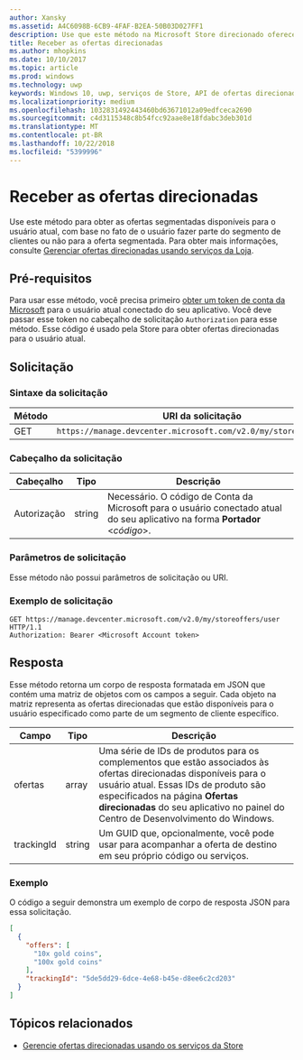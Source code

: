 ```yaml
---
author: Xansky
ms.assetid: A4C6098B-6CB9-4FAF-B2EA-50B03D027FF1
description: Use que este método na Microsoft Store direcionado oferece uma API para obter as ofertas de destino que estão disponíveis para o usuário atual no contexto do aplicativo atual.
title: Receber as ofertas direcionadas
ms.author: mhopkins
ms.date: 10/10/2017
ms.topic: article
ms.prod: windows
ms.technology: uwp
keywords: Windows 10, uwp, serviços de Store, API de ofertas direcionadas para a Microsoft Store, obter ofertas direcionadas
ms.localizationpriority: medium
ms.openlocfilehash: 1032831492443460bd63671012a09edfceca2690
ms.sourcegitcommit: c4d3115348c8b54fcc92aae8e18fdabc3deb301d
ms.translationtype: MT
ms.contentlocale: pt-BR
ms.lasthandoff: 10/22/2018
ms.locfileid: "5399996"
---
```

# <a name="get-targeted-offers"></a>Receber as ofertas direcionadas

Use este método para obter as ofertas segmentadas disponíveis para o usuário atual, com base no fato de o usuário fazer parte do segmento de clientes ou não para a oferta segmentada. Para obter mais informações, consulte [Gerenciar ofertas direcionadas usando serviços da Loja](manage-targeted-offers-using-windows-store-services.md).

## <a name="prerequisites"></a>Pré-requisitos

Para usar esse método, você precisa primeiro [obter um token de conta da Microsoft](manage-targeted-offers-using-windows-store-services.md#obtain-a-microsoft-account-token) para o usuário atual conectado do seu aplicativo. Você deve passar esse token no cabeçalho de solicitação ```Authorization``` para esse método. Esse código é usado pela Store para obter ofertas direcionadas para o usuário atual.

## <a name="request"></a>Solicitação


### <a name="request-syntax"></a>Sintaxe da solicitação

| Método | URI da solicitação                                                                |
|--------|----------------------------------------------------------------------------|
| GET    | ```https://manage.devcenter.microsoft.com/v2.0/my/storeoffers/user``` |


### <a name="request-header"></a>Cabeçalho da solicitação

| Cabeçalho        | Tipo   | Descrição  |
|---------------|--------|--------------|
| Autorização | string | Necessário. O código de Conta da Microsoft para o usuário conectado atual do seu aplicativo na forma **Portador** &lt;*código*&gt;. |


### <a name="request-parameters"></a>Parâmetros de solicitação

Esse método não possui parâmetros de solicitação ou URI.

### <a name="request-example"></a>Exemplo de solicitação

```syntax
GET https://manage.devcenter.microsoft.com/v2.0/my/storeoffers/user HTTP/1.1
Authorization: Bearer <Microsoft Account token>
```

## <a name="response"></a>Resposta

Esse método retorna um corpo de resposta formatada em JSON que contém uma matriz de objetos com os campos a seguir. Cada objeto na matriz representa as ofertas direcionadas que estão disponíveis para o usuário especificado como parte de um segmento de cliente específico.

| Campo      | Tipo   | Descrição         |
|------------|--------|------------------|
| ofertas      | array  | Uma série de IDs de produtos para os complementos que estão associados às ofertas direcionadas disponíveis para o usuário atual. Essas IDs de produto são especificados na página **Ofertas direcionadas** do seu aplicativo no painel do Centro de Desenvolvimento do Windows.            |
| trackingId  | string | Um GUID que, opcionalmente, você pode usar para acompanhar a oferta de destino em seu próprio código ou serviços. |


### <a name="example"></a>Exemplo

O código a seguir demonstra um exemplo de corpo de resposta JSON para essa solicitação.

```json
[
  {
    "offers": [
      "10x gold coins",
      "100x gold coins"
    ],
    "trackingId": "5de5dd29-6dce-4e68-b45e-d8ee6c2cd203"
  }
]
```

## <a name="related-topics"></a>Tópicos relacionados

* [Gerencie ofertas direcionadas usando os serviços da Store](manage-targeted-offers-using-windows-store-services.md)

 

 
